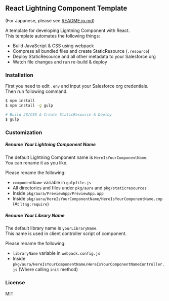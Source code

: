 React Lightning Component Template
----------------------------------

(For Japanese, please see [README.jp.md](README.jp.md))

A template for developing Lightning Component with React.  
This template automates the following things:

- Build JavaScript & CSS using webpack
- Compress all bundled files and create StaticResource (`.resource`)
- Deploy StaticResource and all other metadata to your Salesforce org
- Watch file changes and run re-build & deploy

### Installation

First you need to edit `.env` and input your Salesforce org credentials.  
Then run following command.

```zsh
$ npm install
$ npm install -g gulp

# Build JS/CSS & Create StaticResource & Deploy
$ gulp
```


### Customization

##### Rename Your Lightning Component Name

The default Lightning Component name is `HereIsYourComponentName`.  
You can rename it as you like.

Please rename the following:

- `componentName` variable in `gulpfile.js`
- All directories and files under `pkg/aura` and `pkg/staticresources`
- Inside `pkg/aura/PreviewApp/PreviewApp.app`
- Inside `pkg/aura/HereIsYourComponentName/HereIsYourComponentName.cmp` (At `ltng:require`)

##### Rename Your Library Name

The default library name is `yourLibraryName`.  
This name is used in client controller script of component.

Please rename the following:

- `libraryName` variable in `webpack.config.js`
- Inside `pkg/aura/HereIsYourComponentName/HereIsYourComponentNameController.js` (Where calling `init` method)

### License

MIT
